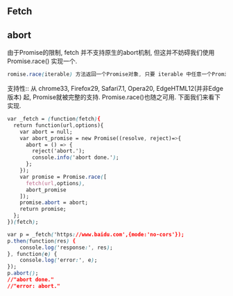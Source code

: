 ## Fetch

## **abort**

由于Promise的限制, fetch 并不支持原生的abort机制, 但这并不妨碍我们使用 Promise.race() 实现一个.

```css
romise.race(iterable) 方法返回一个Promise对象, 只要 iterable 中任意一个Promise 被 resolve 或者 reject 后, 外部的Promise 就会以相同的值被 resolve 或者 reject.
```

支持性:: 从 chrome33, Firefox29, Safari7.1, Opera20, EdgeHTML12(并非Edge版本) 起, Promise就被完整的支持. Promise.race()也随之可用. 下面我们来看下实现.

```css
var _fetch = (function(fetch){
  return function(url,options){
    var abort = null;
    var abort_promise = new Promise((resolve, reject)=>{
      abort = () => {
        reject('abort.');
        console.info('abort done.');
      };
    });
    var promise = Promise.race([
      fetch(url,options),
      abort_promise
    ]);
    promise.abort = abort;
    return promise;
  };
})(fetch);

var p = _fetch('https://www.baidu.com',{mode:'no-cors'});
p.then(function(res) {
    console.log('response:', res);
}, function(e) {
    console.log('error:', e);
});
p.abort();
//"abort done."
//"error: abort."
```